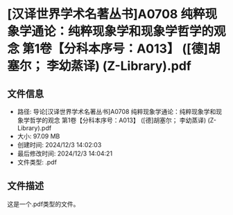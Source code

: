 ﻿# [汉译世界学术名著丛书]A0708 纯粹现象学通论：纯粹现象学和现象学哲学的观念 第1卷【分科本序号：A013】 ([德]胡塞尔； 李幼蒸译) (Z-Library).pdf

## 文件信息
- 路径: 导论\[汉译世界学术名著丛书]A0708 纯粹现象学通论：纯粹现象学和现象学哲学的观念 第1卷【分科本序号：A013】 ([德]胡塞尔； 李幼蒸译) (Z-Library).pdf
- 大小: 97.09 MB
- 创建时间: 2024/12/3 14:02:03
- 最后修改时间: 2024/12/3 14:04:21
- 文件类型: .pdf

## 文件描述
这是一个.pdf类型的文件。

